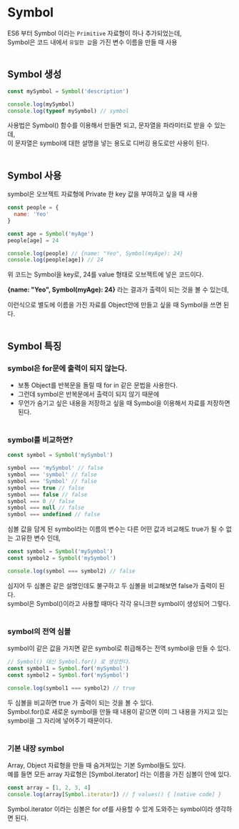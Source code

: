 # Symbol
ES6 부터 Symbol 이라는 `Primitive` 자료형이 하나 추가되었는데, 
<br />
Symbol은 코드 내에서 `유일한 값`을 가진 변수 이름을 만들 때 사용
<br /><br />

## Symbol 생성

```javascript
const mySymbol = Symbol('description')

console.log(mySymbol)
console.log(typeof mySymbol) // symbol
```

사용법은 Symbol() 함수를 이용해서 만들면 되고, 문자열을 파라미터로 받을 수 있는데, 
<br />
이 문자열은 symbol에 대한 설명을 넣는 용도로 디버깅 용도로만 사용이 된다.
<br /><br />

## Symbol 사용
symbol은 오브젝트 자료형에 Private 한 key 값을 부여하고 싶을 때 사용
<br />

```javascript
const people = {
  name: 'Yeo'
}

const age = Symbol('myAge')
people[age] = 24

console.log(people) // {name: "Yeo", Symbol(myAge): 24}
console.log(people[age]) // 24
```

위 코드는 Symbol을 key로, 24를 value 형태로 오브젝트에 넣은 코드이다.
<br />

**{name: "Yeo", Symbol(myAge): 24}** 라는 결과가 출력이 되는 것을 볼 수 있는데,
<br />

이런식으로 별도에 이름을 가진 자료를 Object안에 만들고 싶을 때 Symbol을 쓰면 된다.
<br /><br />

## Symbol 특징
### symbol은 for문에 출력이 되지 않는다.
- 보통 Object를 반복문을 돌릴 때 for in 같은 문법을 사용한다.
- 그런데 symbol은 반복문에서 출력이 되지 않기 때문에
- 무언가 숨기고 싶은 내용을 저장하고 싶을 때 Symbol을 이용해서 자료를 저장하면 된다.
<br /><br />

### symbol를 비교하면?

```javascript
const symbol = Symbol('mySymbol')

symbol === 'mySymbol' // false
symbol === 'symbol' // false
symbol === 'Symbol' // false
symbol === true // false
symbol === false // false
symbol === 0 // false
symbol === null // false
symbol === undefined // false
```

심볼 값을 담게 된 symbol라는 이름의 변수는 다른 어떤 값과 비교해도 true가 될 수 없는 고유한 변수 인데,
<br />

```javascript
const symbol = Symbol('mySymbol')
const symbol2 = Symbol('mySymbol')

console.log(symbol === symbol2) // false
```

심지어 두 심볼은 같은 설명인데도 불구하고 두 심볼을 비교해보면 false가 출력이 된다.
<br />
symbol은 Symbol()이라고 사용할 때마다 각각 유니크한 symbol이 생성되어 그렇다.
<br /><br />



### symbol의 전역 심볼
symbol이 같은 값을 가지면 같은 symbol로 취급해주는 전역 symbol을 만들 수 있다.
<br />

```javascript
// Symbol() 대신 Symbol.for() 로 생성한다.
const symbol1 = Symbol.for('mySymbol')
const symbol2 = Symbol.for('mySymbol')

console.log(symbol1 === symbol2) // true
```

두 심볼을 비교하면 true 가 출력이 되는 것을 볼 수 있다.
<br />
Symbol.for()로 새로운 symbol을 만들 때 내용이 같으면 이미 그 내용을 가지고 있는 symbol을 그 자리에 넣어주기 때문이다.
<br /><br />

### 기본 내장 symbol
Array, Object 자료형을 만들 때 숨겨져있는 기본 Symbol들도 있다.
<br />
예를 들면 모든 array 자료형은 [Symbol.iterator] 라는 이름을 가진 심볼이 안에 있다.
<br />

```javascript
const array = [1, 2, 3, 4]
console.log(array[Symbol.iterator]) // ƒ values() { [native code] }
```

Symbol.iterator 이라는 심볼은 for of를 사용할 수 있게 도와주는 symbol이라 생각하면 된다.
